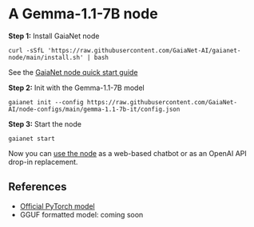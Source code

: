 # A Gemma-1.1-7B node

**Step 1:** Install GaiaNet node

```
curl -sSfL 'https://raw.githubusercontent.com/GaiaNet-AI/gaianet-node/main/install.sh' | bash
```

See the [GaiaNet node quick start guide](https://docs.gaianet.ai/node-guide/quick-start)

**Step 2:** Init with the Gemma-1.1-7B model

```
gaianet init --config https://raw.githubusercontent.com/GaiaNet-AI/node-configs/main/gemma-1.1-7b-it/config.json
```

**Step 3:** Start the node

```
gaianet start
```

Now you can [use the node](https://docs.gaianet.ai/user-guide/mynode) as a web-based chatbot or as an OpenAI API drop-in replacement.

## References

* [Official PyTorch model](https://huggingface.co/google/gemma-1.1-7b-it-GGUF)
* GGUF formatted model: coming soon
